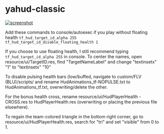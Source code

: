 yahud-classic
=============

[![screenshot](http://i.imgur.com/wKNLOvE.png)](http://imgur.com/a/we1U2)


Add these commands to console/autoexec if you play without floating health
`tf_hud_target_id_alpha 255`  
`tf_hud_target_id_disable_floating_health 1`  

If you choose to use floating health, I still recommend typing `tf_hud_target_id_alpha 255` in console. To center the names, open resource/ui/TargetID.res, find "TargetNameLabel" and change "textinsetx" "1" to "textinsetx" "10"

To disable pulsing health bars (low/buffed, navigate to custom/FLV (BLU)/scripts/ and rename HudAnimations_tf-NOPULSE.txt to HudAnimations_tf.txt, overwriting/delete the other.

For the bonus health cross, rename resource/ui/HudPlayerHealth - CROSS.res to HudPlayerHealth.res (overwriting or placing the previous file elsewhere).

To regain the team-colored triangle in the bottom right corner, go to resource/ui/HudPlayerHealth.res, search for "tri" and set "visible" from 0 to 1.
